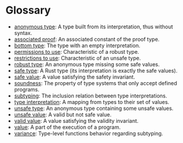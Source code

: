 # Glossary

- [anonymous type][anonymous]: A type built from its interpretation, thus without syntax.
- [associated proof][unsafe-traits]: An associated constant of the proof type.
- [bottom type][validity]: The type with an empty interpretation.
- [permissions to use][properties]: Characteristic of a robust type.
- [restrictions to use][properties]: Characteristic of an unsafe type.
- [robust type][properties]: An anonymous type missing some safe values.
- [safe type][properties]: A Rust type (its interpretation is exactly the safe values).
- [safe value][validity]: A value satisfying the safety invariant.
- [soundness][type-systems]: The property of type systems that only accept defined programs.
- [subtyping][subtyping]: The inclusion relation between type interpretations.
- [type interpretation][types]: A mapping from types to their set of values.
- [unsafe type][properties]: An anonymous type containing some unsafe values.
- [unsafe value][validity]: A valid but not safe value.
- [valid value][validity]: A value satisfying the validity invariant.
- [value][types]: A part of the execution of a program.
- [variance][variance]: Type-level functions behavior regarding subtyping.

[anonymous]: what-is-unsafe.md#anonymous-types
[properties]: what-is-unsafe.md#properties
[subtyping]: what-are-types.md#subtyping
[type-systems]: what-are-types.md#type-systems
[types]: what-are-types.md#types
[unsafe-traits]: unsafe-traits.md
[validity]: what-is-unsafe.md#validity
[variance]: what-are-types.md#variance
